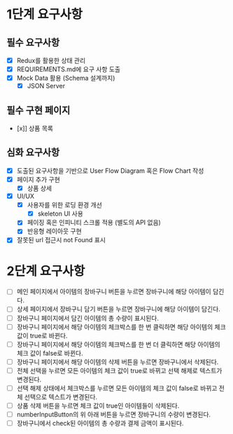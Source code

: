# 1단계 요구사항

## 필수 요구사항

- [x] Redux를 활용한 상태 관리
- [x] REQUIREMENTS.md에 요구 사항 도출
- [x] Mock Data 활용 (Schema 설계까지)
  - [x] JSON Server

## 필수 구현 페이지

- [x]] 상품 목록

## 심화 요구사항

- [x] 도출된 요구사항을 기반으로 User Flow Diagram 혹은 Flow Chart 작성
- [x] 페이지 추가 구현
  - [x] 상품 상세
- [x] UI/UX
  - [x] 사용자를 위한 로딩 환경 개선
    - [x] skeleton UI 사용
  - [x] 페이징 혹은 인피니티 스크롤 적용 (별도의 API 없음)
  - [x] 반응형 레이아웃 구현
- [x] 잘못된 url 접근시 not Found 표시

# 2단계 요구사항

- [ ] 메인 페이지에서 아이템의 장바구니 버튼을 누르면 장바구니에 해당 아이템이 담긴다.
- [ ] 상세 페이지에서 장바구니 담기 버튼을 누르면 장바구니에 해당 아이템이 담긴다.
- [ ] 장바구니 페이지에서 담긴 아이템의 총 수량이 표시된다.
- [ ] 장바구니 페이지에서 해당 아이템의 체크박스를 한 번 클릭하면 해당 아이템의 체크 값이 true로 바뀐다.
- [ ] 장바구니 페이지에서 해당 아이템의 체크박스를 한 번 더 클릭하면 해당 아이템의 체크 값이 false로 바뀐다.
- [ ] 장바구니 페이지에서 해당 아이템의 삭제 버튼을 누르면 장바구니에서 삭제된다.
- [ ] 전체 선택을 누르면 모든 아이템의 체크 값이 true로 바뀌고 선택 해제로 텍스트가 변경된다.
- [ ] 선택 해제 상태에서 체크박스를 누르면 모든 아이템의 체크 값이 false로 바뀌고 전체 선택으로 텍스트가 변경된다.
- [ ] 상품 삭제 버튼을 누르면 체크 값이 true인 아이템들이 삭제된다.
- [ ] numberInputButton의 위 아래 버튼을 누르면 장바구니의 수량이 변경된다.
- [ ] 장바구니에서 check된 아이템의 총 수량과 결제 금액이 표시된다.
